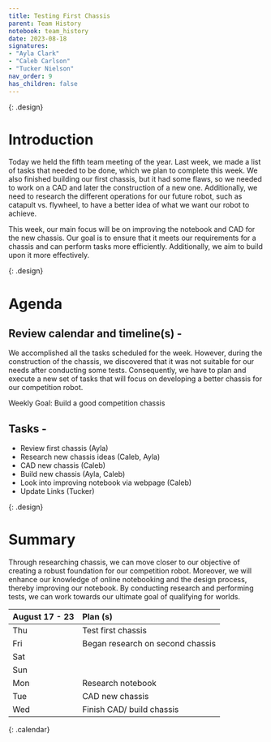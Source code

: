 ```yaml
---
title: Testing First Chassis
parent: Team History
notebook: team_history
date: 2023-08-18
signatures:
- "Ayla Clark"
- "Caleb Carlson"
- "Tucker Nielson"
nav_order: 9
has_children: false
---
```


{: .design}
# Introduction

Today we held the fifth team meeting of the year. Last week, we made a list of tasks that needed to be done, which we plan to complete this week. We also finished building our first chassis, but it had some flaws, so we needed to work on a CAD and later the construction of a new one. Additionally, we need to research the different operations for our future robot, such as catapult vs. flywheel, to have a better idea of what we want our robot to achieve.

This week, our main focus will be on improving the notebook and CAD for the new chassis. Our goal is to ensure that it meets our requirements for a chassis and can perform tasks more efficiently. Additionally, we aim to build upon it more effectively.

{: .design}
# Agenda

## Review calendar and timeline(s) - 

We accomplished all the tasks scheduled for the week. However, during the construction of the chassis, we discovered that it was not suitable for our needs after conducting some tests. Consequently, we have to plan and execute a new set of tasks that will focus on developing a better chassis for our competition robot.

Weekly Goal:  Build a good competition chassis

## Tasks -

* Review first chassis								(Ayla)
* Research new chassis ideas						(Caleb, Ayla)
* CAD new chassis								(Caleb)
* Build new chassis								(Ayla, Caleb)
* Look into improving notebook via webpage			(Caleb)
* Update Links									(Tucker)

{: .design}
# Summary

Through researching chassis, we can move closer to our objective of creating a robust foundation for our competition robot. Moreover, we will enhance our knowledge of online notebooking and the design process, thereby improving our notebook. By conducting research and performing tests, we can work towards our ultimate goal of qualifying for worlds.

| August 17 - 23  | Plan (s) |
|:---|:---|
| Thu | Test first chassis |
| Fri |Began research on second chassis|
| Sat | |
| Sun |  |
| Mon | Research notebook |
| Tue | CAD new chassis |
| Wed | Finish CAD/  build chassis |
{: .calendar}